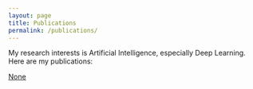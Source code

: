 ```yaml
---
layout: page
title: Publications
permalink: /publications/
---
```

<p>My research interests is Artificial Intelligence, especially Deep Learning. Here are my publications:</p>

<div>
  <a class="page" href="https://www.google.com">None</a>
  <br>
</div>
